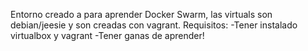 Entorno creado a para aprender Docker Swarm, las virtuals son debian/jeesie y son creadas con vagrant.
Requisitos:
-Tener instalado virtualbox y vagrant
-Tener ganas de aprender!

